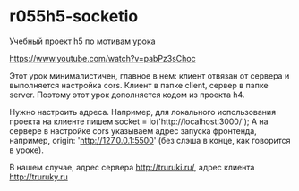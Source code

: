 # r055h5-socketio
Учебный проект h5 по мотивам урока

https://www.youtube.com/watch?v=pabPz3sChoc

Этот урок минималистичен, главное в нем: клиент отвязан от сервера и выполняется настройка cors. Клиент в папке client, сервер в папке server.
Поэтому этот урок дополняется кодом из проекта h4.

Нужно настроить адреса. Например, для локального использования проекта на клиенте
пишем socket = io('http://localhost:3000/'); А на сервере в настройке cors указываем адрес запуска фронтенда, например,  origin: 'http://127.0.0.1:5500' (без слэша в конце, как говорится в уроке).

В нашем случае, адрес сервера http://truruki.ru/, адрес клиента http://truruky.ru




